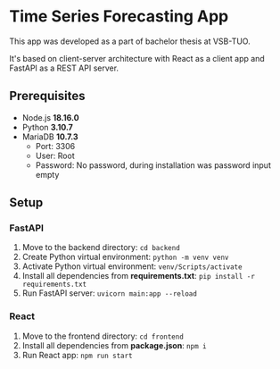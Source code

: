 # Time Series Forecasting App

This app was developed as a part of bachelor thesis at VSB-TUO.

It's based on client-server architecture with React as a client app and FastAPI as a REST API server.

## Prerequisites

- Node.js **18.16.0**
- Python **3.10.7**
- MariaDB **10.7.3**
  - Port: 3306
  - User: Root
  - Password: No password, during installation was password input empty

## Setup

### FastAPI

1. Move to the backend directory: `cd backend`
2. Create Python virtual environment: `python -m venv venv`
3. Activate Python virtual environment: `venv/Scripts/activate`
4. Install all dependencies from **requirements.txt**: `pip install -r requirements.txt`
5. Run FastAPI server: `uvicorn main:app --reload`

### React

1. Move to the frontend directory: `cd frontend`
2. Install all dependencies from **package.json**: `npm i`
3. Run React app: `npm run start`
